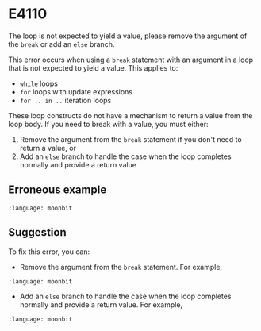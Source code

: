 # E4110

The loop is not expected to yield a value, please remove the argument of the
`break` or add an `else` branch.

This error occurs when using a `break` statement with an argument in a loop that
is not expected to yield a value. This applies to:

- `while` loops
- `for` loops with update expressions
- `for .. in ..` iteration loops

These loop constructs do not have a mechanism to return a value from the loop
body. If you need to break with a value, you must either:

1. Remove the argument from the `break` statement if you don't need to return a
   value, or
2. Add an `else` branch to handle the case when the loop completes normally and
   provide a return value

## Erroneous example

```{literalinclude} /sources/error_codes/E4110_error/top.mbt
:language: moonbit
```

## Suggestion

To fix this error, you can:

- Remove the argument from the `break` statement. For example,

```{literalinclude} /sources/error_codes/E4110_fixed/top.mbt
:language: moonbit
```

- Add an `else` branch to handle the case when the loop completes normally and
  provide a return value. For example,

```{literalinclude} /sources/error_codes/E4110_fixed/top_1.mbt
:language: moonbit
```
